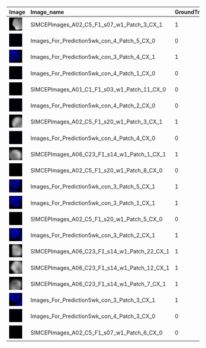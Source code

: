 |Image|Image_name|GroundTruth| P_None_Nuc| P_Nuclei| 
| :------------- | :------------- |:------------- |:------------- |:------------- | 
|![image](SIMCEPImages_A02_C5_F1_s07_w1_Patch_3_CX_1.jpg)|SIMCEPImages_A02_C5_F1_s07_w1_Patch_3_CX_1|1|2.93468e-08|1.0| 
|![image](Images_For_Prediction5wk_con_4_Patch_5_CX_0.jpg)|Images_For_Prediction5wk_con_4_Patch_5_CX_0|0|0.86185|0.13815| 
|![image](Images_For_Prediction5wk_con_3_Patch_4_CX_1.jpg)|Images_For_Prediction5wk_con_3_Patch_4_CX_1|1|0.00834914|0.991651| 
|![image](Images_For_Prediction5wk_con_4_Patch_1_CX_0.jpg)|Images_For_Prediction5wk_con_4_Patch_1_CX_0|0|0.939546|0.0604537| 
|![image](SIMCEPImages_A01_C1_F1_s03_w1_Patch_11_CX_0_.jpg)|SIMCEPImages_A01_C1_F1_s03_w1_Patch_11_CX_0|0|0.940764|0.059236| 
|![image](Images_For_Prediction5wk_con_4_Patch_2_CX_0.jpg)|Images_For_Prediction5wk_con_4_Patch_2_CX_0|0|0.784301|0.215699| 
|![image](SIMCEPImages_A02_C5_F1_s20_w1_Patch_3_CX_1.jpg)|SIMCEPImages_A02_C5_F1_s20_w1_Patch_3_CX_1|1|3.6366e-08|1.0| 
|![image](Images_For_Prediction5wk_con_4_Patch_4_CX_0.jpg)|Images_For_Prediction5wk_con_4_Patch_4_CX_0|0|0.84888|0.15112| 
|![image](SIMCEPImages_A06_C23_F1_s14_w1_Patch_1_CX_1.jpg)|SIMCEPImages_A06_C23_F1_s14_w1_Patch_1_CX_1|1|2.66024e-06|0.999997| 
|![image](SIMCEPImages_A02_C5_F1_s20_w1_Patch_8_CX_0_.jpg)|SIMCEPImages_A02_C5_F1_s20_w1_Patch_8_CX_0|0|0.939532|0.0604675| 
|![image](Images_For_Prediction5wk_con_3_Patch_5_CX_1.jpg)|Images_For_Prediction5wk_con_3_Patch_5_CX_1|1|0.00430984|0.99569| 
|![image](Images_For_Prediction5wk_con_3_Patch_1_CX_1.jpg)|Images_For_Prediction5wk_con_3_Patch_1_CX_1|1|7.03238e-05|0.99993| 
|![image](SIMCEPImages_A02_C5_F1_s20_w1_Patch_5_CX_0_.jpg)|SIMCEPImages_A02_C5_F1_s20_w1_Patch_5_CX_0|0|0.935893|0.064107| 
|![image](Images_For_Prediction5wk_con_3_Patch_2_CX_1.jpg)|Images_For_Prediction5wk_con_3_Patch_2_CX_1|1|0.000336739|0.999663| 
|![image](SIMCEPImages_A06_C23_F1_s14_w1_Patch_22_CX_1.jpg)|SIMCEPImages_A06_C23_F1_s14_w1_Patch_22_CX_1|1|9.16056e-05|0.999908| 
|![image](SIMCEPImages_A06_C23_F1_s14_w1_Patch_12_CX_1.jpg)|SIMCEPImages_A06_C23_F1_s14_w1_Patch_12_CX_1|1|1.95668e-06|0.999998| 
|![image](SIMCEPImages_A06_C23_F1_s14_w1_Patch_7_CX_1.jpg)|SIMCEPImages_A06_C23_F1_s14_w1_Patch_7_CX_1|1|0.00021075|0.999789| 
|![image](Images_For_Prediction5wk_con_3_Patch_3_CX_1.jpg)|Images_For_Prediction5wk_con_3_Patch_3_CX_1|1|0.000637728|0.999362| 
|![image](Images_For_Prediction5wk_con_4_Patch_3_CX_0.jpg)|Images_For_Prediction5wk_con_4_Patch_3_CX_0|0|0.917222|0.0827782| 
|![image](SIMCEPImages_A02_C5_F1_s07_w1_Patch_6_CX_0_.jpg)|SIMCEPImages_A02_C5_F1_s07_w1_Patch_6_CX_0|0|0.938381|0.0616187| 
